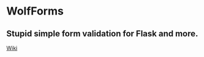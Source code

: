 # WolfForms

Stupid simple form validation for Flask and more.
---

[Wiki](https://github.com/rmountjoy92/WolfForms/wiki)
